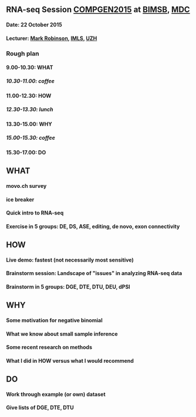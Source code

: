 ## RNA-seq Session [COMPGEN2015](http://compgen2015.mdc-berlin.de/) at [BIMSB](https://www.mdc-berlin.de/40549075/de/bimsb), [MDC](https://www.mdc-berlin.de/) 

#### Date: 22 October 2015
#### Lecturer: [Mark Robinson](http://www.imls.uzh.ch/research/robinson.html), [IMLS](http://www.imls.uzh.ch/index.html), [UZH](http://www.uzh.ch/index.html)


### Rough plan 
#### 9.00-10.30: WHAT
##### 10.30-11.00: coffee
#### 11.00-12.30: HOW
##### 12.30-13.30: lunch
#### 13.30-15.00: WHY
##### 15.00-15.30: coffee
#### 15.30-17.00: DO


## WHAT
#### movo.ch survey
#### ice breaker
#### Quick intro to RNA-seq
#### Exercise in 5 groups: DE, DS, ASE, editing, de novo, exon connectivity


## HOW
#### Live demo: fastest (not necessarily most sensitive) 
#### Brainstorm session: Landscape of "issues" in analyzing RNA-seq data
#### Brainstorm in 5 groups: DGE, DTE, DTU, DEU, dPSI


## WHY
#### Some motivation for negative binomial
#### What we know about small sample inference
#### Some recent research on methods
#### What I did in HOW versus what I would recommend


## DO
#### Work through example (or own) dataset
#### Give lists of DGE, DTE, DTU
